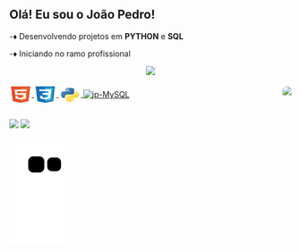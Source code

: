 ## Olá! Eu sou o João Pedro!

-♦ Desenvolvendo projetos em **PYTHON** e **SQL**

-♦ Iniciando no ramo profissional

<div align="center">
  <a href="https://github.com/JoaoPedroRMatias">
  <img height="180em" src="https://github-readme-stats.vercel.app/api?username=JoaoPedroRMatias&show_icons=true&theme=dark&include_all_commits=true&count_private=true"/>
</div>
  
<div style="display: inline_block"><br>
  <img align="center" alt="jp-HTML" height="30" width="40" src="https://raw.githubusercontent.com/devicons/devicon/master/icons/html5/html5-original.svg">
  <img align="center" alt="jp-CSS" height="30" width="40" src="https://raw.githubusercontent.com/devicons/devicon/master/icons/css3/css3-original.svg">
  <img align="center" alt="jp-Python" height="30" width="40" src="https://raw.githubusercontent.com/devicons/devicon/master/icons/python/python-original.svg">
  <img align="center" alt="jp-MySQL" height="30" width="40" src="https://cdn.jsdelivr.net/gh/devicons/devicon/icons/mysql/mysql-plain.svg">
  <img align="right" height="150" style="border-radius:50px;" src="https://media4.giphy.com/media/24378Oo7BieC9UcGwX/giphy.gif">
</div>
  
 ##
  
 <div>
  <a href="https://www.instagram.com/sou.apenas.o.joao/" target="_blank"><img src="https://img.shields.io/badge/-Instagram-%23E4405F?style=for-the-badge&logo=instagram&logoColor=white" target="_blank"></a>
  <a href="https://www.linkedin.com/in/jo%C3%A3o-pedro-rodrigues-matias-41650a1aa/R" target="_blank"><img src="https://img.shields.io/badge/LinkedIn-0077B5?style=for-the-badge&logo=linkedin&logoColor=white" target="_blank"></a>
   
  ![Snake animation](https://github.com/rafaballerini/rafaballerini/blob/output/github-contribution-grid-snake.svg)
 </div>
